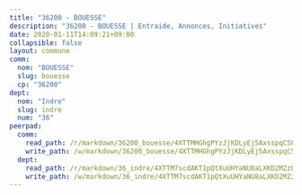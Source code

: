 ```yaml
---
title: "36200 - BOUESSE"
description: "36200 - BOUESSE | Entraide, Annonces, Initiatives"
date: 2020-01-11T14:09:21+09:00
collapsible: false
layout: commune
comm:
  nom: "BOUESSE"
  slug: bouesse
  cp: "36200"
dept:
  nom: "Indre"
  slug: indre
  num: "36"
peerpad:
  comm:
    read_path: /r/markdown/36200_bouesse/4XTTMHGhgPYzJjKDLyEj5AxsspqCSFDtX7M2feJZXuohhFpw8
    write_path: /w/markdown/36200_bouesse/4XTTMHGhgPYzJjKDLyEj5AxsspqCSFDtX7M2feJZXuohhFpw8-K3TgUTLniUrSv9YLRp5HyHuNVkzVuruz5wgrAVvDc95biMDEkSb7Qb9BsYXu3sUzYxTvLhSJNwjA9sqKDXkvNPL642SvVTBRpRqFCjrpGi42FG6yYobRnAP9qSi3Ujv4ChEi2dMY
  dept:
    read_path: /r/markdown/36_indre/4XTTM7scdAKT1pQtXuUHYaNU8aLXKD2MZzUyDRUiaoLJH1te1
    write_path: /w/markdown/36_indre/4XTTM7scdAKT1pQtXuUHYaNU8aLXKD2MZzUyDRUiaoLJH1te1-K3TgUJm9AdSDNtPtmMKFa5Tiw77X4i7zf6CsTYrtgVdahxAwuJV6RAfi8dWyH9wrbVDRxjX7knrwwECg7WApeuWQ945kurMeJLQeKJv4CQZseab78J3HMioZhgr2H44E9b6FqBoT
---
```



